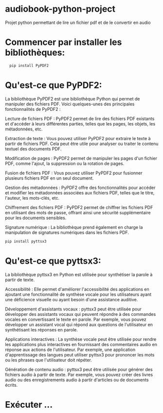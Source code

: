 # audiobook-python-project
Projet python permettant de lire un fichier pdf et de le convertir en audio
# Commencer par installer les bibliothèques:
```bash
  pip install PyPDF2
```
# Qu'est-ce que PyPDF2:

La bibliothèque PyPDF2 est une bibliothèque Python qui permet de manipuler des fichiers PDF.
Voici quelques-unes des principales fonctionnalités de PyPDF2 :

Lecture de fichiers PDF : PyPDF2 permet de lire des fichiers PDF existants et d'accéder à leurs différentes parties, telles que les pages, les objets, les métadonnées, etc.

Extraction de texte : Vous pouvez utiliser PyPDF2 pour extraire le texte à partir de fichiers PDF. Cela peut être utile pour analyser ou traiter le contenu textuel des documents PDF.

Modification de pages : PyPDF2 permet de manipuler les pages d'un fichier PDF, comme l'ajout, la suppression ou la rotation de pages.

Fusion de fichiers PDF : Vous pouvez utiliser PyPDF2 pour fusionner plusieurs fichiers PDF en un seul document.

Gestion des métadonnées : PyPDF2 offre des fonctionnalités pour accéder et modifier les métadonnées associées aux fichiers PDF, telles que le titre, l'auteur, les mots-clés, etc.

Chiffrement des fichiers PDF : PyPDF2 permet de chiffrer les fichiers PDF en utilisant des mots de passe, offrant ainsi une sécurité supplémentaire pour les documents sensibles.

Signature numérique : La bibliothèque prend également en charge la manipulation de signatures numériques dans les fichiers PDF.

```bash
pip install pyttsx3
```
# Qu'est-ce que pyttsx3:

La bibliothèque pyttsx3 en Python est utilisée pour synthétiser la parole à partir de texte. 
  
Accessibilité : Elle permet d'améliorer l'accessibilité des applications en ajoutant une fonctionnalité de synthèse vocale pour les utilisateurs ayant une déficience visuelle ou ayant besoin d'une assistance auditive.

Développement d'assistants vocaux : pyttsx3 peut être utilisée pour développer des assistants vocaux qui peuvent répondre à des commandes vocales en convertissant le texte en parole. Par exemple, vous pouvez développer un assistant vocal qui répond aux questions de l'utilisateur en synthétisant les réponses en parole.

Applications interactives : La synthèse vocale peut être utilisée pour rendre les applications plus interactives en fournissant des commentaires audio en réponse aux actions de l'utilisateur. Par exemple, une application d'apprentissage des langues peut utiliser pyttsx3 pour prononcer les mots ou les phrases que l'utilisateur doit répéter.

Génération de contenu audio : pyttsx3 peut être utilisée pour générer des fichiers audio à partir de texte. Par exemple, vous pouvez créer des livres audio ou des enregistrements audio à partir d'articles ou de documents écrits.

# Exécuter ...
